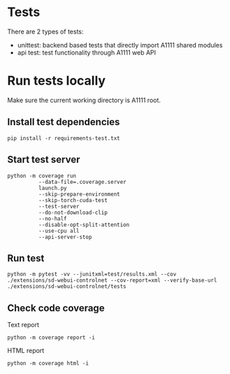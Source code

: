 # Tests
There are 2 types of tests:
- unittest: backend based tests that directly import A1111 shared modules
- api test: test functionality through A1111 web API

# Run tests locally
Make sure the current working directory is A1111 root.

## Install test dependencies
`pip install -r requirements-test.txt`

## Start test server
```shell
python -m coverage run
          --data-file=.coverage.server
          launch.py
          --skip-prepare-environment
          --skip-torch-cuda-test
          --test-server
          --do-not-download-clip
          --no-half
          --disable-opt-split-attention
          --use-cpu all
          --api-server-stop
```

## Run test
```shell
python -m pytest -vv --junitxml=test/results.xml --cov ./extensions/sd-webui-controlnet --cov-report=xml --verify-base-url ./extensions/sd-webui-controlnet/tests
```

## Check code coverage
Text report
```shell
python -m coverage report -i
```

HTML report
```shell
python -m coverage html -i
```